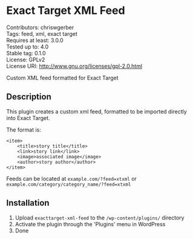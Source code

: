 Exact Target XML Feed
========================

Contributors: chriswgerber  
Tags: feed, xml, exact target  
Requires at least: 3.0.0  
Tested up to: 4.0  
Stable tag: 0.1.0  
License: GPLv2  
License URI: http://www.gnu.org/licenses/gpl-2.0.html  

Custom XML feed formatted for Exact Target

## Description

This plugin creates a custom xml feed, formatted to be imported directly into Exact Target.

The format is: 

````
<item> 
    <title>story title</title> 
    <link>story link</link> 
    <image>associated image</image> 
    <author>story author</author> 
</item> 
````

Feeds can be located at `example.com/?feed=xtxml` or `example.com/category/category_name/?feed=xtxml`

## Installation

1. Upload `exacttarget-xml-feed` to the `/wp-content/plugins/` directory
2. Activate the plugin through the 'Plugins' menu in WordPress
3. Done